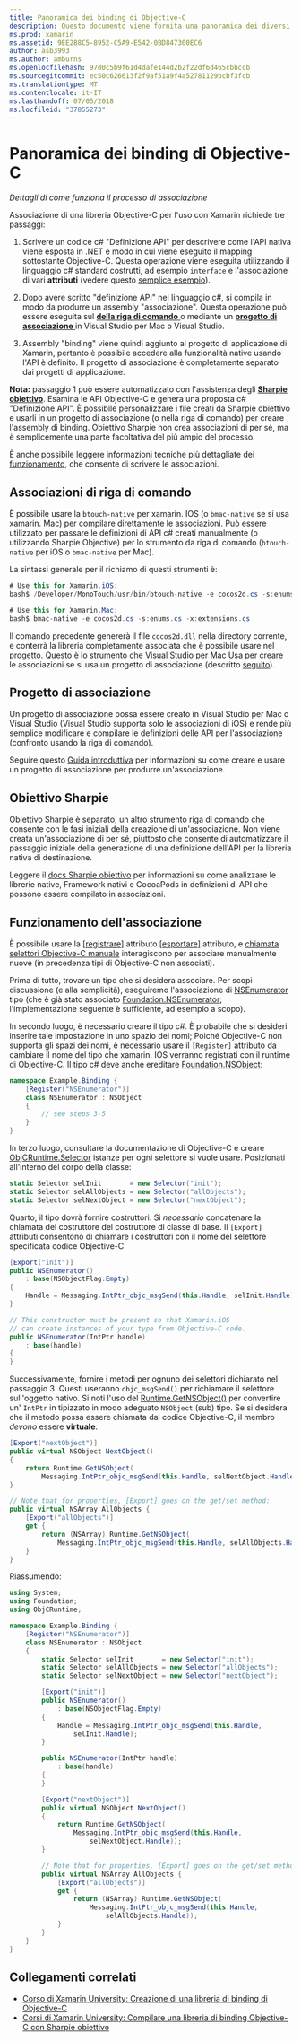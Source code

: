 ```yaml
---
title: Panoramica dei binding di Objective-C
description: Questo documento viene fornita una panoramica dei diversi modi per creare le associazioni c# per il codice Objective-C, tra cui le associazioni della riga di comando e progetti di binding Sharpie obiettivo. Viene inoltre descritto il funzionamento dell'associazione.
ms.prod: xamarin
ms.assetid: 9EE288C5-8952-C5A9-E542-0BD847300EC6
author: asb3993
ms.author: amburns
ms.openlocfilehash: 97d0c5b9f61d4dafe144d2b2f22df6d465cbbccb
ms.sourcegitcommit: ec50c626613f2f9af51a9f4a52781129bcbf3fcb
ms.translationtype: MT
ms.contentlocale: it-IT
ms.lasthandoff: 07/05/2018
ms.locfileid: "37855273"
---
```

# <a name="overview-of-objective-c-bindings"></a>Panoramica dei binding di Objective-C

_Dettagli di come funziona il processo di associazione_

Associazione di una libreria Objective-C per l'uso con Xamarin richiede tre passaggi:

1. Scrivere un codice c# "Definizione API" per descrivere come l'API nativa viene esposta in .NET e modo in cui viene eseguito il mapping sottostante Objective-C. Questa operazione viene eseguita utilizzando il linguaggio c# standard costrutti, ad esempio `interface` e l'associazione di vari **attributi** (vedere questo [semplice esempio](~/cross-platform/macios/binding/objective-c-libraries.md#Binding_an_API)).

2. Dopo avere scritto "definizione API" nel linguaggio c#, si compila in modo da produrre un assembly "associazione". Questa operazione può essere eseguita sul [ **della riga di comando** ](#commandline) o mediante un [ **progetto di associazione** ](#bindingproject) in Visual Studio per Mac o Visual Studio.

3. Assembly "binding" viene quindi aggiunto al progetto di applicazione di Xamarin, pertanto è possibile accedere alla funzionalità native usando l'API è definito.
  Il progetto di associazione è completamente separato dai progetti di applicazione.

**Nota:** passaggio 1 può essere automatizzato con l'assistenza degli [ **Sharpie obiettivo**](#objectivesharpie). Esamina le API Objective-C e genera una proposta c# "Definizione API". È possibile personalizzare i file creati da Sharpie obiettivo e usarli in un progetto di associazione (o nella riga di comando) per creare l'assembly di binding. Obiettivo Sharpie non crea associazioni di per sé, ma è semplicemente una parte facoltativa del più ampio del processo.

È anche possibile leggere informazioni tecniche più dettagliate dei [funzionamento](#howitworks), che consente di scrivere le associazioni.

<a name="Command_Line_Bindings" /><a name="commandline" />

## <a name="command-line-bindings"></a>Associazioni di riga di comando

È possibile usare la `btouch-native` per xamarin. IOS (o `bmac-native` se si usa xamarin. Mac) per compilare direttamente le associazioni. Può essere utilizzato per passare le definizioni di API c# creati manualmente (o utilizzando Sharpie Objective) per lo strumento da riga di comando (`btouch-native` per iOS o `bmac-native` per Mac).


La sintassi generale per il richiamo di questi strumenti è:

```csharp
# Use this for Xamarin.iOS:
bash$ /Developer/MonoTouch/usr/bin/btouch-native -e cocos2d.cs -s:enums.cs -x:extensions.cs
```

```csharp
# Use this for Xamarin.Mac:
bash$ bmac-native -e cocos2d.cs -s:enums.cs -x:extensions.cs
```

Il comando precedente genererà il file `cocos2d.dll` nella directory corrente, e conterrà la libreria completamente associata che è possibile usare nel progetto. Questo è lo strumento che Visual Studio per Mac Usa per creare le associazioni se si usa un progetto di associazione (descritto [seguito](#bindingproject)).


<a name="bindingproject" />

## <a name="binding-project"></a>Progetto di associazione

Un progetto di associazione possa essere creato in Visual Studio per Mac o Visual Studio (Visual Studio supporta solo le associazioni di iOS) e rende più semplice modificare e compilare le definizioni delle API per l'associazione (confronto usando la riga di comando).

Seguire questo [Guida introduttiva](~/cross-platform/macios/binding/objective-c-libraries.md#Getting_Started) per informazioni su come creare e usare un progetto di associazione per produrre un'associazione.

<a name="objectivesharpie" />

## <a name="objective-sharpie"></a>Obiettivo Sharpie

Obiettivo Sharpie è separato, un altro strumento riga di comando che consente con le fasi iniziali della creazione di un'associazione. Non viene creata un'associazione di per sé, piuttosto che consente di automatizzare il passaggio iniziale della generazione di una definizione dell'API per la libreria nativa di destinazione.

Leggere il [docs Sharpie obiettivo](~/cross-platform/macios/binding/objective-sharpie/index.md) per informazioni su come analizzare le librerie native, Framework nativi e CocoaPods in definizioni di API che possono essere compilato in associazioni.

<a name="howitworks" />

## <a name="how-binding-works"></a>Funzionamento dell'associazione

È possibile usare la [[registrare]](https://developer.xamarin.com/api/type/Foundation.RegisterAttribute/) attributo [[esportare]](https://developer.xamarin.com/api/type/Foundation.ExportAttribute/) attributo, e [chiamata selettori Objective-C manuale](~/ios/internals/objective-c-selectors.md) interagiscono per associare manualmente nuove (in precedenza tipi di Objective-C non associati).

Prima di tutto, trovare un tipo che si desidera associare. Per scopi discussione (e alla semplicità), eseguiremo l'associazione di [NSEnumerator](http://developer.apple.com/iphone/library/documentation/Cocoa/Reference/Foundation/Classes/NSEnumerator_Class/Reference/Reference.html) tipo (che è già stato associato [Foundation.NSEnumerator](https://developer.xamarin.com/api/type/Foundation.NSEnumerator/); l'implementazione seguente è sufficiente, ad esempio a scopo).

In secondo luogo, è necessario creare il tipo c#. È probabile che si desideri inserire tale impostazione in uno spazio dei nomi; Poiché Objective-C non supporta gli spazi dei nomi, è necessario usare il `[Register]` attributo da cambiare il nome del tipo che xamarin. IOS verranno registrati con il runtime di Objective-C. Il tipo c# deve anche ereditare [Foundation.NSObject](https://developer.xamarin.com/api/type/Foundation.NSObject/):

```csharp
namespace Example.Binding {
    [Register("NSEnumerator")]
    class NSEnumerator : NSObject
    {
        // see steps 3-5
    }
}
```

In terzo luogo, consultare la documentazione di Objective-C e creare [ObjCRuntime.Selector](https://developer.xamarin.com/api/type/ObjCRuntime.Selector/) istanze per ogni selettore si vuole usare. Posizionati all'interno del corpo della classe:

```csharp
static Selector selInit       = new Selector("init");
static Selector selAllObjects = new Selector("allObjects");
static Selector selNextObject = new Selector("nextObject");
```

Quarto, il tipo dovrà fornire costruttori. Si *necessario* concatenare la chiamata del costruttore del costruttore di classe di base. Il `[Export]` attributi consentono di chiamare i costruttori con il nome del selettore specificata codice Objective-C:

```csharp
[Export("init")]
public NSEnumerator()
    : base(NSObjectFlag.Empty)
{
    Handle = Messaging.IntPtr_objc_msgSend(this.Handle, selInit.Handle);
}
```

```csharp
// This constructor must be present so that Xamarin.iOS
// can create instances of your type from Objective-C code.
public NSEnumerator(IntPtr handle)
    : base(handle)
{
}
```

Successivamente, fornire i metodi per ognuno dei selettori dichiarato nel passaggio 3. Questi useranno `objc_msgSend()` per richiamare il selettore sull'oggetto nativo. Si noti l'uso del [Runtime.GetNSObject()](https://developer.xamarin.com/api/member/ObjCRuntime.Runtime.GetNSObject/(System.IntPtr)) per convertire un' `IntPtr` in tipizzato in modo adeguato `NSObject` (sub) tipo. Se si desidera che il metodo possa essere chiamata dal codice Objective-C, il membro *devono* essere **virtuale**.

```csharp
[Export("nextObject")]
public virtual NSObject NextObject()
{
    return Runtime.GetNSObject(
        Messaging.IntPtr_objc_msgSend(this.Handle, selNextObject.Handle));
}
```

```csharp
// Note that for properties, [Export] goes on the get/set method:
public virtual NSArray AllObjects {
    [Export("allObjects")]
    get {
        return (NSArray) Runtime.GetNSObject(
            Messaging.IntPtr_objc_msgSend(this.Handle, selAllObjects.Handle));
    }
}
```

Riassumendo:

```csharp
using System;
using Foundation;
using ObjCRuntime;

namespace Example.Binding {
    [Register("NSEnumerator")]
    class NSEnumerator : NSObject
    {
        static Selector selInit       = new Selector("init");
        static Selector selAllObjects = new Selector("allObjects");
        static Selector selNextObject = new Selector("nextObject");

        [Export("init")]
        public NSEnumerator()
            : base(NSObjectFlag.Empty)
        {
            Handle = Messaging.IntPtr_objc_msgSend(this.Handle,
                selInit.Handle);
        }

        public NSEnumerator(IntPtr handle)
            : base(handle)
        {
        }

        [Export("nextObject")]
        public virtual NSObject NextObject()
        {
            return Runtime.GetNSObject(
                Messaging.IntPtr_objc_msgSend(this.Handle,
                    selNextObject.Handle));
        }

        // Note that for properties, [Export] goes on the get/set method:
        public virtual NSArray AllObjects {
            [Export("allObjects")]
            get {
                return (NSArray) Runtime.GetNSObject(
                    Messaging.IntPtr_objc_msgSend(this.Handle,
                        selAllObjects.Handle));
            }
        }
    }
}
```

## <a name="related-links"></a>Collegamenti correlati

- [Corso di Xamarin University: Creazione di una libreria di binding di Objective-C](https://university.xamarin.com/classes/track/all#building-an-objective-c-bindings-library)
- [Corsi di Xamarin University: Compilare una libreria di binding Objective-C con Sharpie obiettivo](https://university.xamarin.com/classes/track/all#build-an-objective-c-bindings-library-with-objective-sharpie)